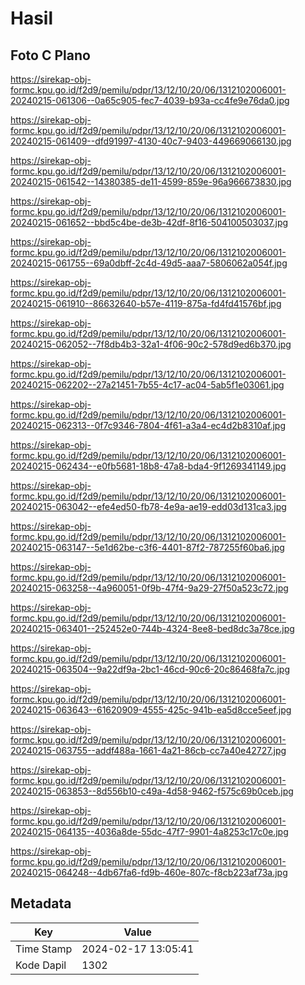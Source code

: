# Hasil

## Foto C Plano

https://sirekap-obj-formc.kpu.go.id/f2d9/pemilu/pdpr/13/12/10/20/06/1312102006001-20240215-061306--0a65c905-fec7-4039-b93a-cc4fe9e76da0.jpg

https://sirekap-obj-formc.kpu.go.id/f2d9/pemilu/pdpr/13/12/10/20/06/1312102006001-20240215-061409--dfd91997-4130-40c7-9403-449669066130.jpg

https://sirekap-obj-formc.kpu.go.id/f2d9/pemilu/pdpr/13/12/10/20/06/1312102006001-20240215-061542--14380385-de11-4599-859e-96a966673830.jpg

https://sirekap-obj-formc.kpu.go.id/f2d9/pemilu/pdpr/13/12/10/20/06/1312102006001-20240215-061652--bbd5c4be-de3b-42df-8f16-504100503037.jpg

https://sirekap-obj-formc.kpu.go.id/f2d9/pemilu/pdpr/13/12/10/20/06/1312102006001-20240215-061755--69a0dbff-2c4d-49d5-aaa7-5806062a054f.jpg

https://sirekap-obj-formc.kpu.go.id/f2d9/pemilu/pdpr/13/12/10/20/06/1312102006001-20240215-061910--86632640-b57e-4119-875a-fd4fd41576bf.jpg

https://sirekap-obj-formc.kpu.go.id/f2d9/pemilu/pdpr/13/12/10/20/06/1312102006001-20240215-062052--7f8db4b3-32a1-4f06-90c2-578d9ed6b370.jpg

https://sirekap-obj-formc.kpu.go.id/f2d9/pemilu/pdpr/13/12/10/20/06/1312102006001-20240215-062202--27a21451-7b55-4c17-ac04-5ab5f1e03061.jpg

https://sirekap-obj-formc.kpu.go.id/f2d9/pemilu/pdpr/13/12/10/20/06/1312102006001-20240215-062313--0f7c9346-7804-4f61-a3a4-ec4d2b8310af.jpg

https://sirekap-obj-formc.kpu.go.id/f2d9/pemilu/pdpr/13/12/10/20/06/1312102006001-20240215-062434--e0fb5681-18b8-47a8-bda4-9f1269341149.jpg

https://sirekap-obj-formc.kpu.go.id/f2d9/pemilu/pdpr/13/12/10/20/06/1312102006001-20240215-063042--efe4ed50-fb78-4e9a-ae19-edd03d131ca3.jpg

https://sirekap-obj-formc.kpu.go.id/f2d9/pemilu/pdpr/13/12/10/20/06/1312102006001-20240215-063147--5e1d62be-c3f6-4401-87f2-787255f60ba6.jpg

https://sirekap-obj-formc.kpu.go.id/f2d9/pemilu/pdpr/13/12/10/20/06/1312102006001-20240215-063258--4a960051-0f9b-47f4-9a29-27f50a523c72.jpg

https://sirekap-obj-formc.kpu.go.id/f2d9/pemilu/pdpr/13/12/10/20/06/1312102006001-20240215-063401--252452e0-744b-4324-8ee8-bed8dc3a78ce.jpg

https://sirekap-obj-formc.kpu.go.id/f2d9/pemilu/pdpr/13/12/10/20/06/1312102006001-20240215-063504--9a22df9a-2bc1-46cd-90c6-20c86468fa7c.jpg

https://sirekap-obj-formc.kpu.go.id/f2d9/pemilu/pdpr/13/12/10/20/06/1312102006001-20240215-063643--61620909-4555-425c-941b-ea5d8cce5eef.jpg

https://sirekap-obj-formc.kpu.go.id/f2d9/pemilu/pdpr/13/12/10/20/06/1312102006001-20240215-063755--addf488a-1661-4a21-86cb-cc7a40e42727.jpg

https://sirekap-obj-formc.kpu.go.id/f2d9/pemilu/pdpr/13/12/10/20/06/1312102006001-20240215-063853--8d556b10-c49a-4d58-9462-f575c69b0ceb.jpg

https://sirekap-obj-formc.kpu.go.id/f2d9/pemilu/pdpr/13/12/10/20/06/1312102006001-20240215-064135--4036a8de-55dc-47f7-9901-4a8253c17c0e.jpg

https://sirekap-obj-formc.kpu.go.id/f2d9/pemilu/pdpr/13/12/10/20/06/1312102006001-20240215-064248--4db67fa6-fd9b-460e-807c-f8cb223af73a.jpg


## Metadata

| Key        | Value               |
| ---------- | ------------------- |
| Time Stamp | 2024-02-17 13:05:41 |
| Kode Dapil | 1302                |



